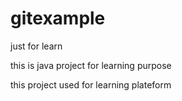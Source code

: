# gitexample
just for learn

this is java project for learning purpose 

this project used for learning plateform 
